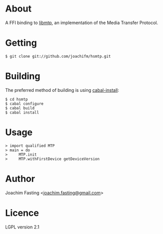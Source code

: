 # About
A FFI binding to [libmtp], an implementation of the Media Transfer Protocol.

[libmtp]: http://libmtp.sourceforge.net

# Getting

    $ git clone git://github.com/joachifm/hsmtp.git

# Building
The preferred method of building is using [cabal-install]:

    $ cd hsmtp
    $ cabal configure
    $ cabal build
    $ cabal install

[cabal-install]: http://hackage.haskell.org/package/cabal-install

# Usage

    > import qualified MTP
    > main = do
    >     MTP.init
    >     MTP.withFirstDevice getDeviceVersion

# Author
Joachim Fasting \<joachim.fasting@gmail.com\>

# Licence
LGPL version 2.1
